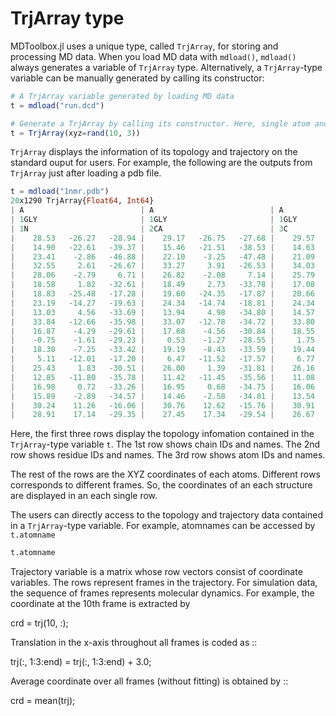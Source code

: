 # TrjArray type

MDToolbox.jl uses a unique type, called `TrjArray`, for storing and processing MD data. 
When you load MD data with `mdload()`, `mdload()` always generates a variable of `TrjArray` type.
Alternatively, a `TrjArray`-type variable can be manually generated by calling its constructor:

```julia
# A TrjArray variable generated by loading MD data
t = mdload("run.dcd")

# Generate a TrjArray by calling its constructor. Here, single atom and its nine-frame coordinates are given. 
t = TrjArray(xyz=rand(10, 3))
```

`TrjArray` displays the information of its topology and trajectory on the standard ouput for users. For example, the following are the outputs from `TrjArray` just after loading a pdb file. 

```julia
t = mdload("1nmr.pdb")
20x1290 TrjArray{Float64, Int64}
| A                          | A                          | A                          |  …   A                          | A                          |
| 1GLY                       | 1GLY                       | 1GLY                       |  …   85VAL                      | 85VAL                      |
| 1N                         | 2CA                        | 3C                         |  …   1289HG22                   | 1290HG23                   |
|    28.53   -26.27   -28.94 |    29.17   -26.75   -27.68 |    29.57   -25.61   -26.77 |  …      -7.86   -13.77     5.44 |    -9.59   -13.85     5.12 |
|    14.90   -22.61   -39.37 |    15.46   -21.51   -38.53 |    14.63   -21.25   -37.29 |        -12.22   -15.81    16.41 |   -13.19   -16.57    17.66 |
|    23.41    -2.86   -46.88 |    22.10    -3.25   -47.48 |    21.09    -3.72   -46.45 |        -20.27   -10.55    13.26 |   -18.87   -11.64    13.29 |
|    32.55     2.61   -26.67 |    33.27     3.91   -26.53 |    34.03     4.01   -25.23 |        -17.33   -15.69    15.29 |   -18.58   -15.84    16.52 |
|    28.06    -2.79     6.71 |    26.82    -2.08     7.14 |    25.79    -1.99     6.03 |        -15.29    -8.49     7.07 |   -13.81    -7.58     7.35 |
|    18.58     1.82   -32.61 |    18.49     2.73   -33.78 |    17.08     3.23   -34.03 |  …     -11.52   -13.25    13.40 |   -10.73   -11.69    13.65 |
|    18.83   -25.48   -17.28 |    19.60   -24.35   -17.87 |    20.66   -24.82   -18.85 |         -9.46   -13.49    12.92 |   -10.70   -12.47    13.67 |
|    23.19   -14.27   -19.63 |    24.34   -14.74   -18.81 |    24.34   -14.16   -17.41 |        -15.02   -11.41     7.39 |   -16.62   -11.77     8.03 |
|    13.03     4.56   -33.69 |    13.94     4.98   -34.80 |    14.57     6.34   -34.54 |         -8.15   -13.56    16.57 |    -7.91   -12.72    18.11 |
|    33.84   -12.66   -35.98 |    33.07   -12.78   -34.72 |    33.80   -12.20   -33.53 |        -26.30    -5.86    15.89 |   -27.17    -5.87    14.35 |
|    16.87    -4.29   -29.61 |    17.68    -4.56   -30.84 |    18.55    -3.38   -31.22 |  …     -12.64    -9.46    13.16 |   -12.40   -10.92    14.13 |
|    -0.75    -1.61   -29.23 |     0.53    -1.27   -28.55 |     1.75    -1.63   -29.38 |        -13.61   -13.56    20.23 |   -12.35   -14.79    20.13 |
|    18.30    -7.25   -33.42 |    19.19    -8.43   -33.59 |    19.44    -9.15   -32.28 |        -16.17   -16.37    14.80 |   -16.02   -14.71    15.36 |
|     5.11   -12.01   -17.20 |     6.47   -11.52   -17.57 |     6.77   -11.71   -19.04 |         -4.85    -9.56     8.53 |    -3.89    -9.68    10.00 |
|    25.43     1.83   -30.51 |    26.00     1.39   -31.81 |    26.16     2.54   -32.79 |        -23.89    -7.36    17.90 |   -22.18    -7.18    18.30 |
|    12.85   -11.80   -35.78 |    11.42   -11.45   -35.56 |    11.08   -11.26   -34.10 |  …     -24.66     0.20    14.78 |   -23.75    -1.22    15.28 |
|    16.98     0.72   -33.26 |    16.95     0.68   -34.75 |    16.06    -0.43   -35.28 |        -13.51   -12.24    21.06 |   -13.74   -13.90    20.52 |
|    15.89    -2.89   -34.57 |    14.46    -2.58   -34.81 |    13.54    -3.75   -34.51 |        -14.64    -5.21     8.71 |   -15.94    -5.95     9.64 |
|    30.24    11.26   -16.06 |    30.76    12.62   -15.76 |    30.91    13.47   -17.00 |         -6.57   -15.12    20.61 |    -7.38   -15.35    19.06 |
|    28.91    17.14   -29.35 |    27.45    17.34   -29.54 |    26.67    17.19   -28.25 |        -21.13   -14.49    14.75 |   -21.74   -14.16    13.12 |
```

Here, the first three rows display the topology infomation contained in the `TrjArray`-type variable `t`. The 1st row shows chain IDs and names. The 2nd row shows residue IDs and names. The 3rd row shows atom IDs and names. 

The rest of the rows are the XYZ coordinates of each atoms. Different rows corresponds to different frames. So, the coordinates of an each structure are displayed in an each single row. 

The users can directly access to the topology and trajectory data contained in a `TrjArray`-type variable. For example, atomnames can be accessed by `t.atomname`

```julia
t.atomname

```

Trajectory variable is a matrix whose row vectors consist of coordinate variables. The rows represent frames in the trajectory. For simulation data, the sequence of frames represents molecular dynamics. 
For example, the coordinate at the 10th frame is extracted by

 
  crd = trj(10, :);

Translation in the x-axis throughout all frames is coded as
::
  
  trj(:, 1:3:end) = trj(:, 1:3:end) + 3.0;

Average coordinate over all frames (without fitting) is obtained by
::
  
  crd = mean(trj);

